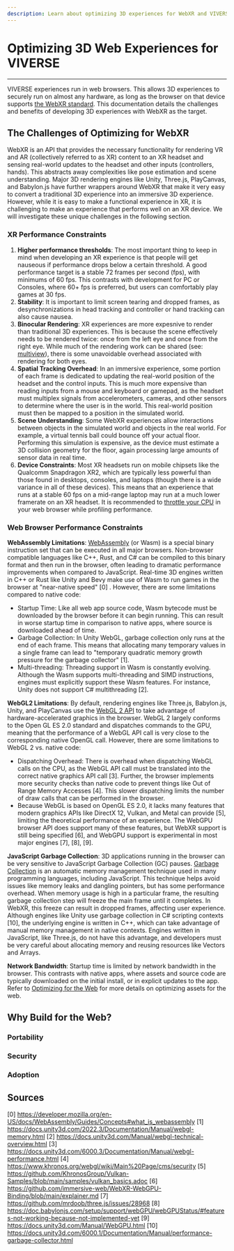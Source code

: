 ```yaml
---
description: Learn about optimizing 3D experiences for WebXR and VIVERSE
---
```


# Optimizing 3D Web Experiences for VIVERSE

***
VIVERSE experiences run in web browsers. This allows 3D experiences to securely run on almost any hardware, as long as the browser on that device supports [the WebXR standard](https://developer.mozilla.org/en-US/docs/Web/API/WebXR_Device_API/Fundamentals). This documentation details the challenges and benefits of developing 3D experiences with WebXR as the target.

## The Challenges of Optimizing for WebXR

WebXR is an API that provides the necessary functionality for rendering VR and AR (collectively referred to as XR) content to an XR headset and sensing real-world updates to the headset and other inputs (controllers, hands). This abstracts away complexities like pose estimation and scene understanding. Major 3D rendering engines like Unity, Three.js, PlayCanvas, and Babylon.js have further wrappers around WebXR that make it very easy to convert a traditional 3D experience into an immersive 3D experience. However, while it is easy to make a functional experience  in XR, it is challenging to make an experience that performs well on an XR device. We will investigate these unique challenges in the following section.

### XR Performance Constraints

1. **Higher performance thresholds**: The most important thing to keep in mind when developing an XR experience is that people will get nauseous if performance drops below a certain threshold. A good performance target is a stable 72 frames per second (fps), with minimums of 60 fps. This contrasts with development for PC or Consoles, where 60+ fps is preferred, but users can comfortably play games at 30 fps.
2. **Stability**: It is important to limit screen tearing and dropped frames, as desynchronizations in head tracking and controller or hand tracking can also cause nausea.
3. **Binocular Rendering**: XR experiences are more expesnive to render than traditional 3D experiences. This is because the scene effectively needs to be rendered twice: once from the left eye and once from the right eye. While much of the rendering work can be shared (see: [multiview](https://developer.mozilla.org/en-US/docs/Web/API/OVR_multiview2)), there is some unavoidable overhead associated with rendering for both eyes.
4. **Spatial Tracking Overhead**: In an immersive experience, some portion of each frame is dedicated to updating the real-world position of the headset and the control inputs. This is much more expensive than reading inputs from a mouse and keyboard or gamepad, as the headset must multiplex signals from accelerometers, cameras, and other sensors to determine where the user is in the world. This real-world position must then be mapped to a position in the simulated world.
5. **Scene Understanding**: Some WebXR experiences allow interactions between objects in the simulated world and objects in the real world. For example, a virtual tennis ball could bounce off your actual floor. Performing this simulation is expensive, as the device must estimate a 3D collision geometry for the floor, again processing large amounts of sensor data in real time.
6. **Device Constraints**: Most XR headsets run on mobile chipsets like the Qualcomm Snapdragon XR2, which are typically less powerful than those found in desktops, consoles, and laptops (though there is a wide variance in all of these devices). This means that an experience that runs at a stable 60 fps on a mid-range laptop may run at a much lower framerate on an XR headset. It is recommended to [throttle your CPU](https://developer.chrome.com/docs/devtools/settings/throttling/) in your web browser while profiling performance.

### Web Browser Performance Constraints

**WebAssembly Limitations**: [WebAssembly](https://developer.mozilla.org/en-US/docs/WebAssembly) (or Wasm) is a special binary instruction set that can be executed in all major browsers. Non-browser compatible languages like C++, Rust, and C# can be compiled to this binary format and then run in the browser, often leading to dramatic performance improvements when compared to JavaScript. Real-time 3D engines written in C++ or Rust like Unity and Bevy make use of Wasm to run games in the browser at "near-native speed" [0] . However, there are some limitations compared to native code:

- Startup Time: Like all web app source code, Wasm bytecode must be downloaded by the browser before it can begin running. This can result in worse startup time in comparison to native apps, where source is downloaded ahead of time.
- Garbage Collection: In Unity WebGL, garbage collection only runs at the end of each frame. This means that allocating many temporary values in a single frame can lead to "temporary quadratic memory growth pressure for the garbage collector" [1].
- Multi-threading: Threading support in Wasm is constantly evolving. Although the Wasm supports multi-threading and SIMD instructions, engines must explicitly support these Wasm features. For instance, Unity does not support C# multithreading [2].

**WebGL2 Limitations**: By default, rendering engines like Three.js, Babylon.js, Unity, and PlayCanvas use the [WebGL 2 API](https://developer.mozilla.org/en-US/docs/Web/API/WebGL_API#webgl_2) to take advantage of hardware-accelerated graphics in the browser. WebGL 2 largely conforms to the Open GL ES 2.0 standard and dispatches commands to the GPU, meaning that the performance of a WebGL API call is very close to the corresponding native OpenGL call. However, there are some limitations to WebGL 2 vs. native code:

- Dispatching Overhead: There is overhead when dispatching WebGL calls on the CPU, as the WebGL API call must be translated into the correct native graphics API call [3]. Further, the browser implements more security checks than native code to prevent things like Out of Range Memory Accesses [4]. This slower dispatching limits the number of draw calls that can be performed in the browser.
- Because WebGL is based on OpenGL ES 2.0, it lacks many features that modern graphics APIs like DirectX 12, Vulkan, and Metal can provide [5], limiting the theoretical performance of an experience. The WebGPU browser API does support many of these features, but WebXR support is still being specified [6], and WebGPU support is experimental in most major engines [7], [8], [9].

**JavaScript Garbage Collection**: 3D applications running in the browser can be very sensitive to JavaScript Garbage Collection (GC) pauses. [Garbage Collection](https://en.wikipedia.org/wiki/Garbage_collection_(computer_science)) is an automatic memory management technique used in many programming languages, including JavaScript. This technique helps avoid issues like memory leaks and dangling pointers, but has some performance overhead. When memory usage is high in a particular frame, the resulting garbage collection step will freeze the main frame until it completes. In WebXR, this freeze can result in dropped frames, affecting user experience. Although engines like Unity use garbage collection in C# scripting contexts [10], the underlying engine is written in C++, which can take advantage of manual memory management in native contexts. Engines written in JavaScript, like Three.js, do not have this advantage, and developers must be very careful about allocating memory and reusing resources like Vectors and Arrays.

**Network Bandwidth**: Startup time is limited by network bandwidth in the browser. This contrasts with native apps, where assets and source code are typically downloaded on the initial install, or in explicit updates to the app. Refer to [Optimizing for the Web](../../CreatorTools/optimization.md) for more details on optimizing assets for the web.

## Why Build for the Web?

### Portability

### Security

### Adoption

## Sources
[0] https://developer.mozilla.org/en-US/docs/WebAssembly/Guides/Concepts#what_is_webassembly
[1] https://docs.unity3d.com/2022.3/Documentation/Manual/webgl-memory.html
[2] https://docs.unity3d.com/Manual/webgl-technical-overview.html
[3] https://docs.unity3d.com/6000.3/Documentation/Manual/webgl-performance.html
[4] https://www.khronos.org/webgl/wiki/Main%20Page/cms/security
[5] https://github.com/KhronosGroup/Vulkan-Samples/blob/main/samples/vulkan_basics.adoc
[6] https://github.com/immersive-web/WebXR-WebGPU-Binding/blob/main/explainer.md
[7] https://github.com/mrdoob/three.js/issues/28968
[8] https://doc.babylonjs.com/setup/support/webGPU/webGPUStatus/#features-not-working-because-not-implemented-yet
[9] https://docs.unity3d.com/Manual/WebGPU.html
[10] https://docs.unity3d.com/6000.1/Documentation/Manual/performance-garbage-collector.html
